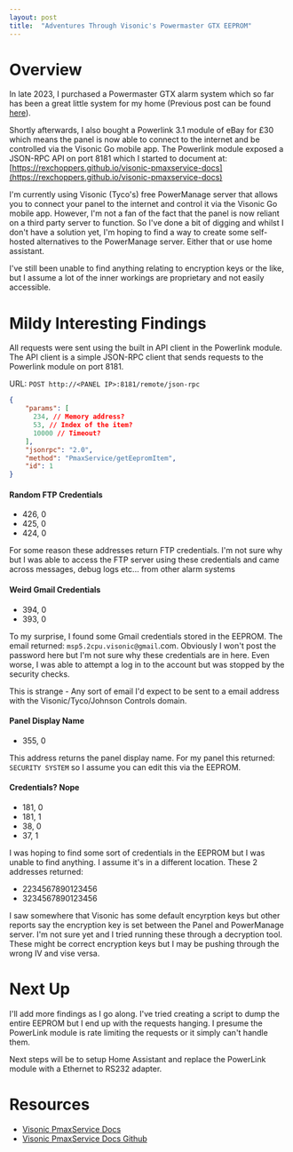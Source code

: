 ```yaml
---
layout: post
title:  "Adventures Through Visonic's Powermaster GTX EEPROM"
---
```


# Overview
In late 2023, I purchased a  Powermaster GTX alarm system which so far has been a great little system for my home (Previous post can be found [here](/2023/09/20/visonic-powermaster-gtx-compact-review)).

Shortly afterwards, I also bought a Powerlink 3.1 module of eBay for £30 which means the panel is now able to connect to the internet and be controlled via the Visonic Go mobile app. The Powerlink module exposed a JSON-RPC API on port 8181 which I started to document at: [https://rexchoppers.github.io/visonic-pmaxservice-docs](https://rexchoppers.github.io/visonic-pmaxservice-docs)

I'm currently using Visonic (Tyco's) free PowerManage server that allows you to connect your panel to the internet and control it via the Visonic Go mobile app. However, I'm not a fan of the fact that the panel is now reliant on a third party server to function. So I've done a bit of digging and whilst I don't have a solution yet, I'm hoping to find a way to create some self-hosted alternatives to the PowerManage server. Either that or use home assistant.

I've still been unable to find anything relating to encryption keys or the like, but I assume a lot of the inner workings are proprietary and not easily accessible.

# Mildy Interesting Findings

All requests were sent using the built in API client in the Powerlink module. The API client is a simple JSON-RPC client that sends requests to the Powerlink module on port 8181.

URL: `POST http://<PANEL IP>:8181/remote/json-rpc`

```json
{
    "params": [
      234, // Memory address?
      53, // Index of the item?
      10000 // Timeout?
    ],
    "jsonrpc": "2.0",
    "method": "PmaxService/getEepromItem",
    "id": 1
}
```

#### Random FTP Credentials
- 426, 0
- 425, 0
- 424, 0

For some reason these addresses return FTP credentials. I'm not sure why but I was able to access the FTP server using these credentials and came across messages, debug logs etc... from other alarm systems

#### Weird Gmail Credentials
- 394, 0
- 393, 0

To my surprise, I found some Gmail credentials stored in the EEPROM. The email returned: `msp5.2cpu.visonic@gmail`.com. Obviously I won't post the password here but I'm not sure why these credentials are in here. Even worse, I was able to attempt a log in to the account but was stopped by the security checks.

This is strange - Any sort of email I'd expect to be sent to a email address with the Visonic/Tyco/Johnson Controls domain.

#### Panel Display Name
- 355, 0

This address returns the panel display name. For my panel this returned: `SECURITY SYSTEM` so I assume you can edit this via the EEPROM.

#### Credentials? Nope
- 181, 0
- 181, 1
- 38, 0
- 37, 1

I was hoping to find some sort of credentials in the EEPROM but I was unable to find anything. I assume it's in a different location. These 2 addresses returned:

- 2234567890123456
- 3234567890123456

I saw somewhere that Visonic has some default encyrption keys but other reports say the encryption key is set between the Panel and PowerManage server. I'm not sure yet and I tried running these through a decryption tool. These might be correct encryption keys but I may be pushing through the wrong IV and vise versa.

# Next Up
I'll add more findings as I go along. I've tried creating a script to dump the entire EEPROM but I end up with the requests hanging. I presume the PowerLink module is rate limiting the requests or it simply can't handle them.

Next steps will be to setup Home Assistant and replace the PowerLink module with a Ethernet to RS232 adapter.

# Resources
- [Visonic PmaxService Docs](https://rexchoppers.github.io/visonic-pmaxservice-docs)
- [Visonic PmaxService Docs Github](https://github.com/rexchoppers/visonic-pmaxservice-docs)
